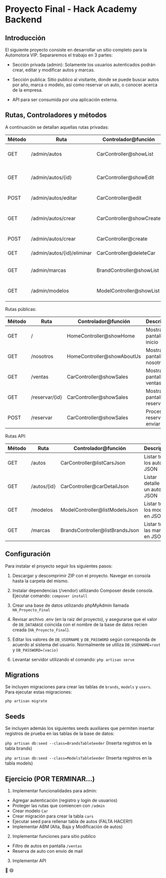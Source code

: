# Proyecto Final - Hack Academy Backend

## Introducción

El siguiente proyecto consiste en desarrollar un sitio completo para la Automotora VIP. Separaremos el trabajo en 3 partes:

* Sección privada (admin): Solamente los usuarios autenticados podrán crear, editar y modificar autos y marcas.


* Sección publica: Sitio publico al visitante, donde se puede buscar autos por año, marca o modelo, asi como reservar un auto, o conocer acerca de la empresa.


* API para ser consumida por una aplicación externa.


## Rutas, Controladores y métodos

A continuación se detallan aquellas rutas privadas:

Método 		| Ruta        				| Controlador@función 		| Descripción  						   |
------------| --------------------------|---------------------------| -------------------------------------|
| GET  		| /admin/autos 				|CarController@showList 	|Mostrar listado de autos 			   |
| GET  		| /admin/autos/{id} 		|CarController@showEdit		|Mostrar formulario para editar un auto|
| POST  	| /admin/autos/editar		|CarController@edit 		|Editar un auto 					   |
| GET  		| /admin/autos/crear 		|CarController@showCreate	|Mostrar formulario para crear auto    |
| POST  	| /admin/autos/crear 		|CarController@create 		|Crear un nuevo auto 				   |
| GET  		| /admin/autos/{id}/eliminar|CarController@deleteCar	|Eliminar un auto 					   |
| GET  		| /admin/marcas 			|BrandController@showList	|Mostrar listado de marcas			   |
| GET  		| /admin/modelos 			|ModelController@showList	|Mostrar listado de modelos 		   |

Rutas públicas:

Método 	| Ruta        	| Controlador@función 			| Descripción  						|
------	| ------------	|-------------------------------| ----------------------------------|
GET 	| / 			| HomeController@showHome 		| Mostrar pantalla de inicio		|
GET 	| /nosotros 	| HomeController@showAboutUs 	| Mostrar pantalla de nosotros		|
GET 	| /ventas 		| CarController@showSales 		| Mostrar pantalla de ventas		|
GET 	| /reservar/{id}| CarController@showSales 		| Mostrar pantalla de reserva 		|
POST 	| /reservar		| CarController@showSales 		| Procesar reserva y enviar mail	|

Rutas API:

Método 	| Ruta        	| Controlador@función 				| Descripción  						|
------	| ------------	|-------------------------------	| ----------------------------------|
GET 	| /autos		| CarController@listCarsJson 		| Listar todos los autos en JSON		|
GET 	| /autos/{id}	| CarController@carDetailJson 		| Listar detalle de un auto en JSON		|
GET 	| /modelos 		| ModelController@listModelsJson 	| Listar todos los modelos en JSON		|
GET 	| /marcas 		| BrandsController@listBrandsJson 	| Listar todas las marcas en JSON		|


## Configuración

Para instalar el proyecto seguir los siguientes pasos:

1. Descargar y descomprimir ZIP con el proyecto. Navegar en consola hasta la carpeta del mismo.


2. Instalar dependencias (/vendor) utilizando Composer desde  consola. Ejecutar comando: ``composer install``


3. Crear una base de datos utilizando phpMyAdmin llamada ``HA_Proyecto_Final``


4. Revisar archivo .env (en la raiz del proyecto), y asegurarse que el valor de ``DB_DATABASE`` coincida con el nombre de la base de datos recien creada (``HA_Proyecto_Final``).


5. Editar los valores de ``DB_USERNAME`` y ``DB_PASSWORD`` según corresponda de acuerdo al sistema del usuario. Normalmente se utiliza ``DB_USERNAME=root`` y ``DB_PASSWORD=(vacio)``


6. Levantar servidor utilizando el comando: ``php artisan serve``

## Migrations

Se incluyen migraciones para crear las tablas de ``brands``, ``models`` y ``users``. Para ejecutar estas migraciones:

``php artisan migrate``

## Seeds

Se incluyen además los siguientes seeds auxiliares que permiten insertar registros de prueba en las tablas de la base de datos:

 ``php artisan db:seed --class=BrandsTableSeeder`` (Inserta registros en la tabla brands)

 ``php artisan db:seed --class=ModelsTableSeeder`` (Inserta registros en la tabla models)


## Ejercicio (POR TERMINAR...)

1. Implementar funcionalidades para admin:
  * Agregar autenticación (registro y login de usuarios)
  * Proteger las rutas que comiencen con ``/admin``
  * Crear modelo ``Car``
  * Crear migración para crear la tabla ``cars``
  * Ejecutar seed para rellenar tabla de autos (FALTA HACER!!)
  * Implementar ABM (Alta, Baja y Modificación de autos)

2. Implementar funciones para sitio publico
  * Filtro de autos en pantalla ``/ventas``
  * Reserva de auto con envío de mail

3. Implementar API


:muscle: :smile:
